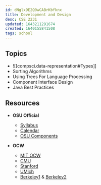 ```yaml
---
id: dNglx9E2Q0wCABrKbfknx
title: Development and Design
desc: CSE 2231
updated: 1643211291674
created: 1640155841508
tags: school
---
```


## Topics
- ![[compsci.data-representation#Types]]
- Sorting Algorithms
- Using Trees For Language Processing
- Component Interface Design
- Java Best Practices


## Resources
- **OSU Official**
  - [Syllabus](/assets/spr22/CSE2231.pdf)
  - [Calendar](http://web.cse.ohio-state.edu/software/2231/web-sw2/schedule.html)
  - [OSU Components](http://web.cse.ohio-state.edu/software/common/doc/)

- **OCW**
  - [MIT OCW](https://ocw.mit.edu/courses/electrical-engineering-and-computer-science/6-006-introduction-to-algorithms-spring-2008/)
  - [CMU](https://www.cs.cmu.edu/~mjs/121/)
  - [Stanford](https://web.stanford.edu/class/cs166/)
  - [UMich](https://web.eecs.umich.edu/~aprakash/eecs282/)
  - [Berkeley1](https://inst.eecs.berkeley.edu/~cs61b/fa21/) & [Berkeley2](https://people.eecs.berkeley.edu/~jrs/61bf/)
